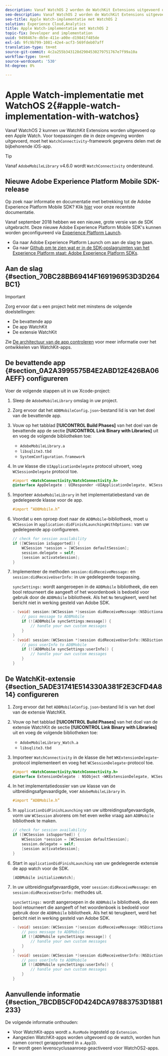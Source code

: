 ```yaml
---
description: Vanaf WatchOS 2 worden de WatchKit Extensions uitgevoerd op een Apple Watch-apparaat. Toepassingen die in deze omgeving worden uitgevoerd, vereisen het WatchConnectivity-framework om gegevens te delen met de bijbehorende iOS-app.
seo-description: Vanaf WatchOS 2 worden de WatchKit Extensions uitgevoerd op een Apple Watch-apparaat. Toepassingen die in deze omgeving worden uitgevoerd, vereisen het WatchConnectivity-framework om gegevens te delen met de bijbehorende iOS-app.
seo-title: Apple Watch-implementatie met WatchOS 2
solution: Experience Cloud,Analytics
title: Apple Watch-implementatie met WatchOS 2
topic-fix: Developer and implementation
uuid: 9498467e-db5e-411e-a00e-d19841f485de
exl-id: 9fc9b799-1081-42e4-acf3-569fdeb07aff
translation-type: tm+mt
source-git-commit: 4c2a255b343128d2904530279751767e7f99a10a
workflow-type: tm+mt
source-wordcount: '530'
ht-degree: 0%

---
```


# Apple Watch-implementatie met WatchOS 2{#apple-watch-implementation-with-watchos}

Vanaf WatchOS 2 kunnen uw WatchKit Extensions worden uitgevoerd op een Apple Watch. Voor toepassingen die in deze omgeving worden uitgevoerd, moet het `WatchConnectivity`-framework gegevens delen met de bijbehorende iOS-app.

>[!TIP]
>
>Vanaf `AdobeMobileLibrary` v4.6.0 wordt `WatchConnectivity` ondersteund.

## Nieuwe Adobe Experience Platform Mobile SDK-release

Op zoek naar informatie en documentatie met betrekking tot de Adobe Experience Platform Mobile SDK? Klik [hier](https://aep-sdks.gitbook.io/docs/) voor onze recentste documentatie.

Vanaf september 2018 hebben we een nieuwe, grote versie van de SDK uitgebracht. Deze nieuwe Adobe Experience Platform Mobile SDK&#39;s kunnen worden geconfigureerd via [Experience Platform Launch](https://www.adobe.com/experience-platform/launch.html).

* Ga naar Adobe Experience Platform Launch om aan de slag te gaan.
* Ga naar [Github om te zien wat er in de SDK-opslagruimten van het Experience Platform staat: Adobe Experience Platform SDKs](https://github.com/Adobe-Marketing-Cloud/acp-sdks).

## Aan de slag {#section_70BC28BB69414F169196953D3D264BC1}

>[!IMPORTANT]
>
>Zorg ervoor dat u een project hebt met minstens de volgende doelstellingen:
>
>* De bevattende app
>* De app WatchKit
>* De extensie WatchKit

>



Zie [De architectuur van de app controleren](https://developer.apple.com/library/ios/documentation/General/Conceptual/WatchKitProgrammingGuide/DesigningaWatchKitApp.html#//apple_ref/doc/uid/TP40014969-CH3-SW1) voor meer informatie over het ontwikkelen van WatchKit-apps.

## De bevattende app {#section_0A2A3995575B4E2ABD12E426BA06AEFF} configureren

Voer de volgende stappen uit in uw Xcode-project:

1. Sleep de `AdobeMobileLibrary` omslag in uw project.
1. Zorg ervoor dat het `ADBMobileConfig.json`-bestand lid is van het doel van de bevattende app.
1. Vouw op het tabblad **[!UICONTROL Build Phases]** van het doel van de bevattende app de sectie **[!UICONTROL Link Binary with Libraries]** uit en voeg de volgende bibliotheken toe:

   * `AdobeMobileLibrary.a`
   * `libsqlite3.tbd`
   * `SystemConfiguration.framework`

1. In uw klasse die `UIApplicationDelegate` protocol uitvoert, voeg `WCSessionDelegate` protocol toe.

   ```objective-c
   #import <WatchConnectivity/WatchConnectivity.h> 
   @interface AppDelegate : UIResponder <UIApplicationDelegate, WCSessionDelegate>
   ```

1. Importeer `AdobeMobileLibrary` in het implementatiebestand van de gedelegeerde klasse voor de app.

   ```objective-c
   #import “ADBMobile.h”
   ```

1. Voordat u een oproep doet naar de `ADBMobile`-bibliotheek, moet u `WCSession` in `application:didFinishLaunchingWithOptions:` van uw gedelegeerde app configureren.

   ```objective-c
   // check for session availability 
   if ([WCSession isSupported]) { 
       WCSession *session = [WCSession defaultSession]; 
       session.delegate = self; 
       [session activateSession]; 
   }
   ```

1. Implementeer de methoden `session:didReceiveMessage:` en `session:didReceiveUserInfo:` in uw gedelegeerde toepassing.

   `syncSettings:` wordt aangeroepen in de  `ADBMobile` bibliotheek, die een bool retourneert die aangeeft of het woordenboek is bedoeld voor gebruik door de  `ADBMobile` bibliotheek. Als het `No` terugkeert, werd het bericht niet in werking gesteld van Adobe SDK.

   ```objective-c
   - (void) session:(WCSession *)session didReceiveMessage:(NSDictionary<NSString *,id> *)message { 
       // pass message to ADBMobile 
       if (![ADBMobile syncSettings:message]) { 
           // handle your own custom messages 
       } 
   } 
   - (void) session:(WCSession *)session didReceiveUserInfo:(NSDictionary<NSString *,id> *)userInfo { 
       // pass userInfo to ADBMobile 
       if (![ADBMobile syncSettings:userInfo]) { 
           // handle your own custom messages 
       } 
   } 
   ```

## De WatchKit-extensie {#section_5ADE31741E514330A381F2E3CFD4A814} configureren

1. Zorg ervoor dat het `ADBMobileConfig.json`-bestand lid is van het doel van de extensie WatchKit.
1. Vouw op het tabblad **[!UICONTROL Build Phases]** van het doel van de extensie WatchKit de sectie **[!UICONTROL Link Binary with Libraries]** uit en voeg de volgende bibliotheken toe:

   * `AdobeMobileLibrary_Watch.a`
   * `libsqlite3.tbd`

1. Importeer `WatchConnectivity` in de klasse die het `WKExtensionDelegate`-protocol implementeert en voeg het `WCSessionDelegate`-protocol toe.

   ```objective-c
   #import <WatchConnectivity/WatchConnectivity.h> 
   @interface ExtensionDelegate : NSObject <WKExtensionDelegate, WCSessionDelegate>
   ```

1. In het implementatiedossier van uw klasse van de uitbreidingsafgevaardigde, voer `AdobeMobileLibrary` in.

   ```objective-c
   #import “ADBMobile.h”
   ```

1. In `applicationDidFinishLaunching` van uw uitbreidingsafgevaardigde, vorm uw `WCSession` alvorens om het even welke vraag aan `ADBMobile` bibliotheek te maken.

   ```objective-c
   // check for session availability 
   if ([WCSession isSupported]) { 
       WCSession *session = [WCSession defaultSession]; 
       session.delegate = self; 
       [session activateSession]; 
   }
   ```

1. Start in `applicationDidFinishLaunching` van uw gedelegeerde extensie de app watch voor de SDK.

   ```objective-c
   [ADBMobile initializeWatch];
   ```

1. In uw uitbreidingsafgevaardigde, voer `session:didReceiveMessage:` en `session:didReceiveUserInfo:` methodes uit.

   `syncSettings:` wordt aangeroepen in de  `ADBMobile` bibliotheek, die een bool retourneert die aangeeft of het woordenboek is bedoeld voor gebruik door de  `ADBMobile` bibliotheek. Als het `NO` terugkeert, werd het bericht niet in werking gesteld van Adobe SDK.

   ```objective-c
   - (void) session:(WCSession *)session didReceiveMessage:(NSDictionary<NSString *,id> *)message { 
       // pass message to ADBMobile 
       if (![ADBMobile syncSettings:message]) { 
           // handle your own custom messages 
       } 
   } 
   - (void) session:(WCSession *)session didReceiveUserInfo:(NSDictionary<NSString *,id> *)userInfo { 
       // pass userInfo to ADBMobile 
       if (![ADBMobile syncSettings:userInfo]) { 
           // handle your own custom messages 
       } 
   } 
   ```

## Aanvullende informatie {#section_7BCDB5CF0D424DCA97883753D1881233}

De volgende informatie onthouden:

* Voor WatchKit-apps wordt `a.RunMode` ingesteld op `Extension`.
* Aangezien WatchKit-apps worden uitgevoerd op de watch, worden hun namen correct gerapporteerd in `a.AppID`.
* Er wordt geen levenscyclusaanroep geactiveerd voor WatchOS2-apps.
